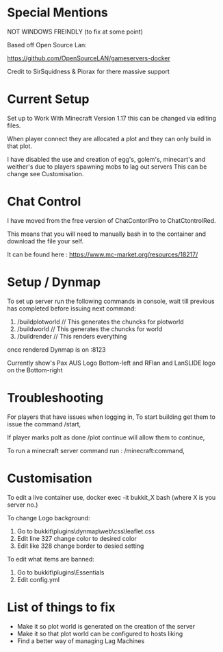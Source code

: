 # Special Mentions

NOT WINDOWS FREINDLY (to fix at some point)

Based off Open Source Lan:

https://github.com/OpenSourceLAN/gameservers-docker

Credit to SirSquidness & Piorax for there massive support

# Current Setup

Set up to Work With Minecraft Version 1.17 this can be changed via editing files. 

When player connect they are allocated a plot and they can only build in that plot.

I have disabled the use and creation of  egg's, golem's, minecart's and weither's due to players spawning mobs to lag out servers
This can be change see Customisation.

# Chat Control

I have moved from the free version of ChatContorlPro to ChatCtontrolRed.

This means that you will need to manually bash in to the container and download the file your self.

It can be found here : https://www.mc-market.org/resources/18217/

# Setup / Dynmap

To set up server run the following commands in console, wait till previous has completed before issuing next command:
1. /buildplotworld        // This generates the chuncks for plotworld
2. /buildworld            // This generates the chuncks for world
3. /buildrender           // This renders everything

once rendered Dynmap is on <IP>:8123

Currently show's Pax AUS Logo Bottom-left and RFlan and LanSLIDE logo on the Bottom-right

# Troubleshooting
  
For players that have issues when logging in, To start building get them to issue the command /start,

If player marks polt as done /plot continue will allow them to continue,

To run a minecraft server command run : /minecraft:command,


# Customisation

To edit a live container use, docker exec -it bukkit_X bash (where X is you server no.)

To change Logo background:
 1.  Go to bukkit\plugins\dynmap\web\css\leaflet.css
 2.  Edit line 327 change color to desired color 
 3.  Edit like 328 change border to desied setting

To edit what items are banned:
1.  Go to bukkit\plugins\Essentials
2.  Edit config.yml

# List of things to fix

- Make it so plot world is generated on the creation of the server
- Make it so that plot world can be configured to hosts liking
- Find a better way of managing Lag Machines

